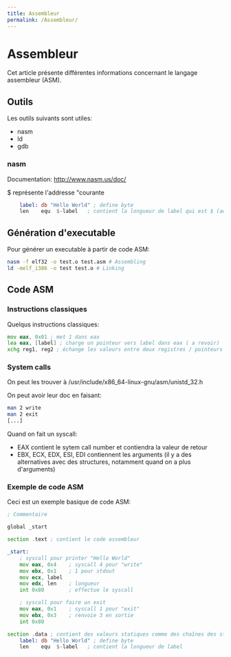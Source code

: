 ```yaml
---
title: Assembleur
permalink: /Assembleur/
---
```


# Assembleur

Cet article présente différentes informations concernant le langage assembleur (ASM).

Outils
------

Les outils suivants sont utiles:

-   nasm
-   ld
-   gdb

### nasm

Documentation: <http://www.nasm.us/doc/>

$ représente l'addresse "courante

``` asm
    label: db "Hello World" ; define byte
    len    equ  $-label   ; contient la longueur de label qui est $ (adresse courante) - label (adresse du début de la chaîne)
```

Génération d'executable
-----------------------

Pour générer un executable à partir de code ASM:

``` bash
nasm -f elf32 -o test.o test.asm # Assembling
ld -melf_i386 -o test test.o # Linking
```

Code ASM
--------

### Instructions classiques

Quelqus instructions classiques:

``` asm
mov eax, 0x01 ; met 1 dans eax
lea eax, [label] ; charge un pointeur vers label dans eax ( a revoir)
xchg reg1, reg2 ; échange les valeurs entre deux registres / pointeurs
```

### System calls

On peut les trouver à /usr/include/x86_64-linux-gnu/asm/unistd_32.h

On peut avoir leur doc en faisant:

``` bash
man 2 write
man 2 exit
[...]
```

Quand on fait un syscall:

-   EAX contient le sytem call number et contiendra la valeur de retour
-   EBX, ECX, EDX, ESI, EDI contiennent les arguments (il y a des alternatives avec des structures, notamment quand on a plus d'arguments)

### Exemple de code ASM

Ceci est un exemple basique de code ASM:

``` asm
; Commentaire

global _start

section .text ; contient le code assembleur

_start:
    ; syscall pour printer "Hello World"
    mov eax, 0x4    ; syscall 4 pour "write"
    mov ebx, 0x1    ; 1 pour stdout
    mov ecx, label
    mov edx, len    ; longueur
    int 0x80        ; effectue le syscall

    ; syscall pour faire un exit
    mov eax, 0x1    ; syscall 1 pour "exit"
    mov ebx, 0x3    ; renvoie 3 en sortie
    int 0x80

section .data ; contient des valeurs statiques comme des chaînes des strings
    label: db "Hello World" ; define byte
    len    equ  $-label   ; contient la longueur de label
```
